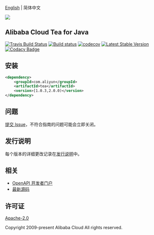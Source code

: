 [English](./README.md) | 简体中文

![](https://aliyunsdk-pages.alicdn.com/icons/AlibabaCloud.svg)

## Alibaba Cloud Tea for Java

[![Travis Build Status](https://travis-ci.org/aliyun/tea-java.svg?branch=master)](https://travis-ci.org/aliyun/tea-java)
[![Build status](https://ci.appveyor.com/api/projects/status/10g6aivxp0jwebr3?svg=true)](https://ci.appveyor.com/project/aliyun/tea-java)
[![codecov](https://codecov.io/gh/aliyun/tea-java/branch/master/graph/badge.svg)](https://codecov.io/gh/aliyun/tea-java)
[![Latest Stable Version](https://img.shields.io/maven-central/v/com.aliyun/tea.svg?label=Maven%20Central)](https://search.maven.org/search?q=g:%22com.aliyun%22%20AND%20a:%22tea%22)
[![Codacy Badge](https://api.codacy.com/project/badge/Grade/9fb12d023eae49708807c3fc92a9370f)](https://www.codacy.com/manual/aliyun/tea-java?utm_source=github.com&amp;utm_medium=referral&amp;utm_content=aliyun/tea-java&amp;utm_campaign=Badge_Grade)

## 安装

```xml
<dependency>
    <groupId>com.aliyun</groupId>
    <artifactId>tea</artifactId>
    <version>[1.0.3,2.0.0)</version>
</dependency>
```

## 问题
[提交 Issue](https://github.com/aliyun/tea-java/issues/new)，不符合指南的问题可能会立即关闭。

## 发行说明
每个版本的详细更改记录在[发行说明](./ChangeLog.txt)中。

## 相关
* [OpenAPI 开发者门户](https://next.api.aliyun.com/)
* [最新源码](https://github.com/aliyun/tea-java)

## 许可证
[Apache-2.0](http://www.apache.org/licenses/LICENSE-2.0)

Copyright 2009-present Alibaba Cloud All rights reserved.

